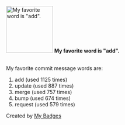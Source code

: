 <img src="https://my-badges.github.io/my-badges/favorite-word.png" alt="My favorite word is &quot;add&quot;." title="My favorite word is &quot;add&quot;." width="128">
<strong>My favorite word is &quot;add&quot;.</strong>
<br><br>

My favorite commit message words are:

1. add (used 1125 times)
2. update (used 887 times)
3. merge (used 757 times)
4. bump (used 674 times)
5. request (used 579 times)


Created by <a href="https://github.com/my-badges/my-badges">My Badges</a>